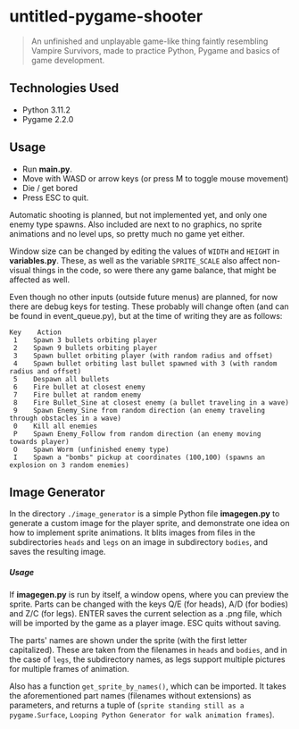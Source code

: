 # untitled-pygame-shooter
> An unfinished and unplayable game-like thing faintly resembling Vampire Survivors, made to practice Python, Pygame and basics of game development.

## Technologies Used
- Python 3.11.2
- Pygame 2.2.0

## Usage
- Run **main.py**.
- Move with WASD or arrow keys (or press M to toggle mouse movement)
- Die / get bored
- Press ESC to quit.

Automatic shooting is planned, but not implemented yet, and only one enemy type spawns. Also included are next to no graphics, no sprite animations and no level ups, so pretty much no game yet either.

Window size can be changed by editing the values of `WIDTH` and `HEIGHT` in **variables.py**. These, as well as the variable `SPRITE_SCALE` also affect non-visual things in the code, so were there any game balance, that might be affected as well.

Even though no other inputs (outside future menus) are planned, for now there are debug keys for testing. These probably will change often (and can be found in event_queue.py), but at the time of writing they are as follows:
```
Key    Action
 1    Spawn 3 bullets orbiting player
 2    Spawn 9 bullets orbiting player
 3    Spawn bullet orbiting player (with random radius and offset)
 4    Spawn bullet orbiting last bullet spawned with 3 (with random radius and offset)
 5    Despawn all bullets
 6    Fire bullet at closest enemy
 7    Fire bullet at random enemy
 8    Fire Bullet_Sine at closest enemy (a bullet traveling in a wave)
 9    Spawn Enemy_Sine from random direction (an enemy traveling through obstacles in a wave)
 0    Kill all enemies
 P    Spawn Enemy_Follow from random direction (an enemy moving towards player)
 O    Spawn Worm (unfinished enemy type)
 I    Spawn a "bombs" pickup at coordinates (100,100) (spawns an explosion on 3 random enemies)
```

## Image Generator
In the directory `./image_generator` is a simple Python file **imagegen.py** to generate a custom image for the player sprite, and demonstrate one idea on how to implement sprite animations. It blits images from files in the subdirectories `heads` and `legs` on an image in subdirectory `bodies`, and saves the resulting image.

##### Usage
If **imagegen.py** is run by itself, a window opens, where you can preview the sprite. Parts can be changed with the keys Q/E (for heads), A/D (for bodies) and Z/C (for legs). ENTER saves the current selection as a .png file, which will be imported by the game as a player image. ESC quits without saving.

The parts' names are shown under the sprite (with the first letter capitalized). These are taken from the filenames in `heads` and `bodies`, and in the case of `legs`, the subdirectory names, as legs support multiple pictures for multiple frames of animation. 

Also has a function `get_sprite_by_names()`, which can be imported. It takes the aforementioned part names (filenames without extensions) as parameters, and returns a tuple of (`sprite standing still as a pygame.Surface`, `Looping Python Generator for walk animation frames`).
